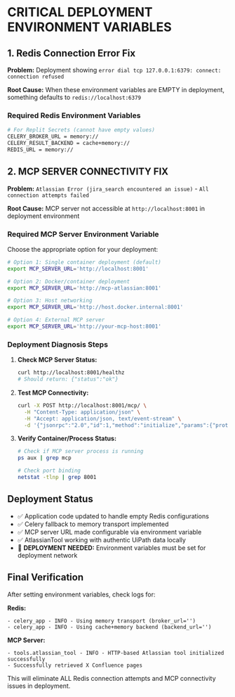 # CRITICAL DEPLOYMENT ENVIRONMENT VARIABLES

## 1. Redis Connection Error Fix

**Problem:** Deployment showing `error dial tcp 127.0.0.1:6379: connect: connection refused`

**Root Cause:** When these environment variables are EMPTY in deployment, something defaults to `redis://localhost:6379`

### Required Redis Environment Variables

```bash
# For Replit Secrets (cannot have empty values)
CELERY_BROKER_URL = memory://
CELERY_RESULT_BACKEND = cache+memory://
REDIS_URL = memory://
```

## 2. MCP SERVER CONNECTIVITY FIX

**Problem:** `Atlassian Error (jira_search encountered an issue)` - `All connection attempts failed`

**Root Cause:** MCP server not accessible at `http://localhost:8001` in deployment environment

### Required MCP Server Environment Variable

Choose the appropriate option for your deployment:

```bash
# Option 1: Single container deployment (default)
export MCP_SERVER_URL='http://localhost:8001'

# Option 2: Docker/container deployment
export MCP_SERVER_URL='http://mcp-atlassian:8001'

# Option 3: Host networking
export MCP_SERVER_URL='http://host.docker.internal:8001'

# Option 4: External MCP server
export MCP_SERVER_URL='http://your-mcp-host:8001'
```

### Deployment Diagnosis Steps

1. **Check MCP Server Status:**
   ```bash
   curl http://localhost:8001/healthz
   # Should return: {"status":"ok"}
   ```

2. **Test MCP Connectivity:**
   ```bash
   curl -X POST http://localhost:8001/mcp/ \
     -H "Content-Type: application/json" \
     -H "Accept: application/json, text/event-stream" \
     -d '{"jsonrpc":"2.0","id":1,"method":"initialize","params":{"protocolVersion":"2024-11-05","capabilities":{},"clientInfo":{"name":"test","version":"1.0.0"}}}'
   ```

3. **Verify Container/Process Status:**
   ```bash
   # Check if MCP server process is running
   ps aux | grep mcp
   
   # Check port binding
   netstat -tlnp | grep 8001
   ```

## Deployment Status

- ✅ Application code updated to handle empty Redis configurations
- ✅ Celery fallback to memory transport implemented
- ✅ MCP server URL made configurable via environment variable
- ✅ AtlassianTool working with authentic UiPath data locally
- 🔄 **DEPLOYMENT NEEDED:** Environment variables must be set for deployment network

## Final Verification

After setting environment variables, check logs for:

**Redis:**
```
- celery_app - INFO - Using memory transport (broker_url='')
- celery_app - INFO - Using cache+memory backend (backend_url='')
```

**MCP Server:**
```
- tools.atlassian_tool - INFO - HTTP-based Atlassian tool initialized successfully
- Successfully retrieved X Confluence pages
```

This will eliminate ALL Redis connection attempts and MCP connectivity issues in deployment.
